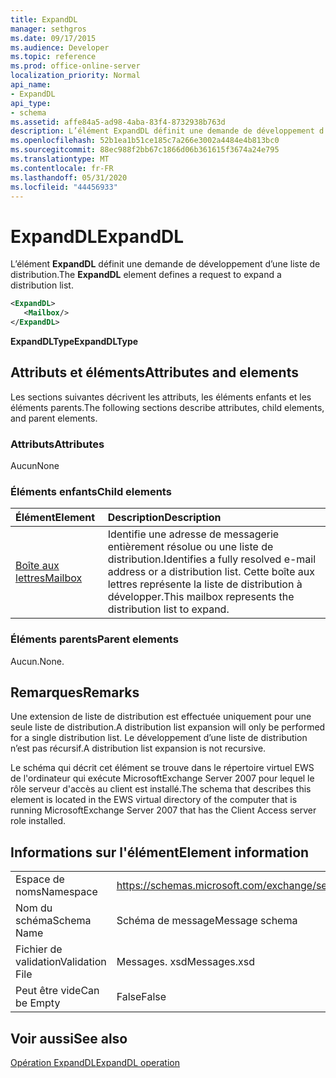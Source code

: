 ```yaml
---
title: ExpandDL
manager: sethgros
ms.date: 09/17/2015
ms.audience: Developer
ms.topic: reference
ms.prod: office-online-server
localization_priority: Normal
api_name:
- ExpandDL
api_type:
- schema
ms.assetid: affe84a5-ad98-4aba-83f4-8732938b763d
description: L’élément ExpandDL définit une demande de développement d’une liste de distribution.
ms.openlocfilehash: 52b1ea1b51ce185c7a266e3002a4484e4b813bc0
ms.sourcegitcommit: 88ec988f2bb67c1866d06b361615f3674a24e795
ms.translationtype: MT
ms.contentlocale: fr-FR
ms.lasthandoff: 05/31/2020
ms.locfileid: "44456933"
---
```

# <a name="expanddl"></a><span data-ttu-id="4fc12-103">ExpandDL</span><span class="sxs-lookup"><span data-stu-id="4fc12-103">ExpandDL</span></span>

<span data-ttu-id="4fc12-104">L’élément **ExpandDL** définit une demande de développement d’une liste de distribution.</span><span class="sxs-lookup"><span data-stu-id="4fc12-104">The **ExpandDL** element defines a request to expand a distribution list.</span></span> 
  
```xml
<ExpandDL>
   <Mailbox/>
</ExpandDL>
```

 <span data-ttu-id="4fc12-105">**ExpandDLType**</span><span class="sxs-lookup"><span data-stu-id="4fc12-105">**ExpandDLType**</span></span>
## <a name="attributes-and-elements"></a><span data-ttu-id="4fc12-106">Attributs et éléments</span><span class="sxs-lookup"><span data-stu-id="4fc12-106">Attributes and elements</span></span>

<span data-ttu-id="4fc12-107">Les sections suivantes décrivent les attributs, les éléments enfants et les éléments parents.</span><span class="sxs-lookup"><span data-stu-id="4fc12-107">The following sections describe attributes, child elements, and parent elements.</span></span>
  
### <a name="attributes"></a><span data-ttu-id="4fc12-108">Attributs</span><span class="sxs-lookup"><span data-stu-id="4fc12-108">Attributes</span></span>

<span data-ttu-id="4fc12-109">Aucun</span><span class="sxs-lookup"><span data-stu-id="4fc12-109">None</span></span>
  
### <a name="child-elements"></a><span data-ttu-id="4fc12-110">Éléments enfants</span><span class="sxs-lookup"><span data-stu-id="4fc12-110">Child elements</span></span>

|<span data-ttu-id="4fc12-111">**Élément**</span><span class="sxs-lookup"><span data-stu-id="4fc12-111">**Element**</span></span>|<span data-ttu-id="4fc12-112">**Description**</span><span class="sxs-lookup"><span data-stu-id="4fc12-112">**Description**</span></span>|
|:-----|:-----|
|[<span data-ttu-id="4fc12-113">Boîte aux lettres</span><span class="sxs-lookup"><span data-stu-id="4fc12-113">Mailbox</span></span>](mailbox.md) <br/> |<span data-ttu-id="4fc12-114">Identifie une adresse de messagerie entièrement résolue ou une liste de distribution.</span><span class="sxs-lookup"><span data-stu-id="4fc12-114">Identifies a fully resolved e-mail address or a distribution list.</span></span> <span data-ttu-id="4fc12-115">Cette boîte aux lettres représente la liste de distribution à développer.</span><span class="sxs-lookup"><span data-stu-id="4fc12-115">This mailbox represents the distribution list to expand.</span></span>  <br/> |
   
### <a name="parent-elements"></a><span data-ttu-id="4fc12-116">Éléments parents</span><span class="sxs-lookup"><span data-stu-id="4fc12-116">Parent elements</span></span>

<span data-ttu-id="4fc12-117">Aucun.</span><span class="sxs-lookup"><span data-stu-id="4fc12-117">None.</span></span>
  
## <a name="remarks"></a><span data-ttu-id="4fc12-118">Remarques</span><span class="sxs-lookup"><span data-stu-id="4fc12-118">Remarks</span></span>

<span data-ttu-id="4fc12-119">Une extension de liste de distribution est effectuée uniquement pour une seule liste de distribution.</span><span class="sxs-lookup"><span data-stu-id="4fc12-119">A distribution list expansion will only be performed for a single distribution list.</span></span> <span data-ttu-id="4fc12-120">Le développement d’une liste de distribution n’est pas récursif.</span><span class="sxs-lookup"><span data-stu-id="4fc12-120">A distribution list expansion is not recursive.</span></span>
  
<span data-ttu-id="4fc12-121">Le schéma qui décrit cet élément se trouve dans le répertoire virtuel EWS de l'ordinateur qui exécute MicrosoftExchange Server 2007 pour lequel le rôle serveur d'accès au client est installé.</span><span class="sxs-lookup"><span data-stu-id="4fc12-121">The schema that describes this element is located in the EWS virtual directory of the computer that is running MicrosoftExchange Server 2007 that has the Client Access server role installed.</span></span>
  
## <a name="element-information"></a><span data-ttu-id="4fc12-122">Informations sur l'élément</span><span class="sxs-lookup"><span data-stu-id="4fc12-122">Element information</span></span>

|||
|:-----|:-----|
|<span data-ttu-id="4fc12-123">Espace de noms</span><span class="sxs-lookup"><span data-stu-id="4fc12-123">Namespace</span></span>  <br/> |https://schemas.microsoft.com/exchange/services/2006/messages  <br/> |
|<span data-ttu-id="4fc12-124">Nom du schéma</span><span class="sxs-lookup"><span data-stu-id="4fc12-124">Schema Name</span></span>  <br/> |<span data-ttu-id="4fc12-125">Schéma de message</span><span class="sxs-lookup"><span data-stu-id="4fc12-125">Message schema</span></span>  <br/> |
|<span data-ttu-id="4fc12-126">Fichier de validation</span><span class="sxs-lookup"><span data-stu-id="4fc12-126">Validation File</span></span>  <br/> |<span data-ttu-id="4fc12-127">Messages. xsd</span><span class="sxs-lookup"><span data-stu-id="4fc12-127">Messages.xsd</span></span>  <br/> |
|<span data-ttu-id="4fc12-128">Peut être vide</span><span class="sxs-lookup"><span data-stu-id="4fc12-128">Can be Empty</span></span>  <br/> |<span data-ttu-id="4fc12-129">False</span><span class="sxs-lookup"><span data-stu-id="4fc12-129">False</span></span>  <br/> |
   
## <a name="see-also"></a><span data-ttu-id="4fc12-130">Voir aussi</span><span class="sxs-lookup"><span data-stu-id="4fc12-130">See also</span></span>



[<span data-ttu-id="4fc12-131">Opération ExpandDL</span><span class="sxs-lookup"><span data-stu-id="4fc12-131">ExpandDL operation</span></span>](expanddl-operation.md)

